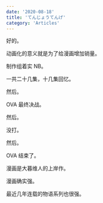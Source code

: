 ```yaml
---
date: '2020-08-18'
title: 'てんじょうてんげ'
category: 'Articles'
---
```


好的。

动画化的意义就是为了给漫画增加销量。

制作组着实 NB。

一共二十几集，十几集回忆。

然后。

OVA 最终决战。

然后。

没打。

然后。

OVA 结束了。

漫画是大暮维人的上岸作。

漫画确实强。

最近几年连载的物语系列也很强。